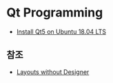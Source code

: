 # Qt Programming

- [Install Qt5 on Ubuntu 18.04 LTS](install_qt_on_ubuntu_1804.md)











## 참조

- [Layouts without Designer](https://www.bogotobogo.com/Qt/Qt5_LayoutNotUsingDesigner.php)

